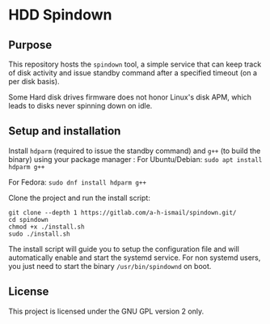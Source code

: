 # HDD Spindown

## Purpose

This repository hosts the `spindown` tool, a simple service that can keep track of disk activity and issue standby command after a specified timeout (on a per disk basis).

Some Hard disk drives firmware does not honor Linux's disk APM, which leads to disks never spinning down on idle.

## Setup and installation
Install `hdparm` (required to issue the standby command) and `g++` (to build the binary) using your package manager :
For Ubuntu/Debian:
`sudo apt install hdparm g++`

For Fedora:
`sudo dnf install hdparm g++`


Clone the project and run the install script:
```
git clone --depth 1 https://gitlab.com/a-h-ismail/spindown.git/
cd spindown
chmod +x ./install.sh
sudo ./install.sh
```
The install script will guide you to setup the configuration file and will automatically enable and start the systemd service. For non systemd users, you just need to start the binary `/usr/bin/spindownd` on boot.

## License
This project is licensed under the GNU GPL version 2 only.
